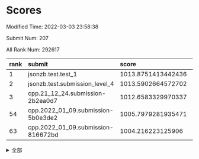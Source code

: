 # Scores

Modified Time: 2022-03-03 23:58:38

Submit Num: 207

All Rank Num: 292617

| rank |               submit               |       score        |       sigma        | pk_num |
| :--- | :--------------------------------- | :----------------- | :----------------- | :----- |
| 1    | jsonzb.test.test_1                 | 1013.8751413442436 | 0.8161949985429153 | 5654   |
| 2    | jsonzb.test.submission_level_4     | 1013.5902664572702 | 0.8360874257483116 | 5655   |
| 3    | cpp.21_12_24.submission-2b2ea0d7   | 1012.6583329970337 | 0.7681489478053918 | 5646   |
| 54   | cpp.2022_01_09.submission-5b0e3de2 | 1005.7979281935471 | 0.7296244897652227 | 5657   |
| 63   | cpp.2022_01_09.submission-816672bd | 1004.216223125906  | 0.7079570277266019 | 5653   |


<details>
<summary>全部</summary>

| rank |                 submit                 |       score        |       sigma        | pk_num |
| :--- | :------------------------------------- | :----------------- | :----------------- | :----- |
| 1    | jsonzb.test.test_1                     | 1013.8751413442436 | 0.8161949985429153 | 5654   |
| 2    | jsonzb.test.submission_level_4         | 1013.5902664572702 | 0.8360874257483116 | 5655   |
| 3    | cpp.21_12_24.submission-2b2ea0d7       | 1012.6583329970337 | 0.7681489478053918 | 5646   |
| 4    | gobigger.level_3.submission_level_3_30 | 1011.648762308843  | 0.7669316102150453 | 5652   |
| 5    | gobigger.level_3.submission_level_3_38 | 1011.4774640166904 | 0.7672886175732418 | 5660   |
| 6    | gobigger.level_3.submission_level_3_42 | 1011.124176637414  | 0.7548084348871686 | 5651   |
| 7    | gobigger.level_3.submission_level_3_31 | 1011.0112458398182 | 0.7638062064471361 | 5654   |
| 8    | gobigger.level_3.submission_level_3_29 | 1010.9159546837659 | 0.7620247651678103 | 5649   |
| 9    | gobigger.level_3.submission_level_3_39 | 1010.882159099793  | 0.7851939103677922 | 5656   |
| 10   | gobigger.level_3.submission_level_3_47 | 1010.8078939611971 | 0.7560516190357532 | 5657   |
| 11   | gobigger.level_3.submission_level_3_4  | 1010.6960580755023 | 0.759869315027549  | 5656   |
| 12   | gobigger.level_3.submission_level_3_36 | 1010.5978324227223 | 0.7706373954462561 | 5658   |
| 13   | gobigger.level_3.submission_level_3_14 | 1010.5715459125297 | 0.7570378805945234 | 5652   |
| 14   | gobigger.level_3.submission_level_3_11 | 1010.3862868106547 | 0.7613565262322043 | 5647   |
| 15   | gobigger.level_3.submission_level_3_3  | 1010.3731380964718 | 0.7649339118842068 | 5657   |
| 16   | gobigger.level_3.submission_level_3_35 | 1010.3679042268105 | 0.7645452862380944 | 5652   |
| 17   | gobigger.level_3.submission_level_3_45 | 1010.3483976708718 | 0.7679319021028297 | 5655   |
| 18   | gobigger.level_3.submission_level_3_7  | 1010.3351570246272 | 0.7644552691413588 | 5653   |
| 19   | gobigger.level_3.submission_level_3_2  | 1010.3075258716906 | 0.8048480284098051 | 5654   |
| 20   | gobigger.level_3.submission_level_3_20 | 1010.228733509584  | 0.7676462854036139 | 5655   |
| 21   | gobigger.level_3.submission_level_3_17 | 1010.2021866116019 | 0.7607304385294832 | 5655   |
| 22   | gobigger.level_3.submission_level_3_16 | 1010.1512357795306 | 0.7493602714847427 | 5650   |
| 23   | gobigger.level_3.submission_level_3_33 | 1010.1406460549578 | 0.7673499239775    | 5651   |
| 24   | gobigger.level_3.submission_level_3_19 | 1010.1104861494179 | 0.7398890806582037 | 5653   |
| 25   | gobigger.level_3.submission_level_3_46 | 1010.0509760828863 | 0.7741009511369735 | 5658   |
| 26   | gobigger.level_3.submission_level_3_26 | 1010.0373807618056 | 0.7614113865066817 | 5653   |
| 27   | gobigger.level_3.submission_level_3_10 | 1010.0258114716647 | 0.7681646662604984 | 5656   |
| 28   | gobigger.level_3.submission_level_3_25 | 1010.0238185849705 | 0.7677194874460141 | 5654   |
| 29   | gobigger.level_3.submission_level_3_27 | 1010.0199118084079 | 0.7557856056693463 | 5652   |
| 30   | gobigger.level_3.submission_level_3_8  | 1010.0054643883905 | 0.768472166910075  | 5657   |
| 31   | gobigger.level_3.submission_level_3_49 | 1009.9937456103227 | 0.7580430871241015 | 5651   |
| 32   | gobigger.level_3.submission_level_3_43 | 1009.9888205982448 | 0.7802556343613362 | 5658   |
| 33   | gobigger.level_3.submission_level_3_1  | 1009.9819595547161 | 0.7682427667023088 | 5649   |
| 34   | gobigger.level_3.submission_level_3_0  | 1009.9685324414727 | 0.7824456907274002 | 5652   |
| 35   | gobigger.level_3.submission_level_3_13 | 1009.8756509422909 | 0.7579596983303696 | 5647   |
| 36   | gobigger.level_3.submission_level_3_12 | 1009.8609146151402 | 0.7568024942568162 | 5658   |
| 37   | gobigger.level_3.submission_level_3_5  | 1009.836532650545  | 0.7524657547017364 | 5654   |
| 38   | gobigger.level_3.submission_level_3_15 | 1009.8313352665102 | 0.7468515518163543 | 5647   |
| 39   | gobigger.level_3.submission_level_3_34 | 1009.7614751195988 | 0.7461496175313744 | 5657   |
| 40   | gobigger.level_3.submission_level_3_28 | 1009.7583891005393 | 0.7435967988818593 | 5652   |
| 41   | gobigger.level_3.submission_level_3_9  | 1009.7253041326354 | 0.7544162916045258 | 5659   |
| 42   | gobigger.level_3.submission_level_3_41 | 1009.7159482444836 | 0.7499610658035021 | 5650   |
| 43   | gobigger.level_3.submission_level_3_18 | 1009.6987368500114 | 0.7481433952412753 | 5651   |
| 44   | gobigger.level_3.submission_level_3_6  | 1009.6646821781395 | 0.7498466131010766 | 5655   |
| 45   | gobigger.level_3.submission_level_3_37 | 1009.5747453214045 | 0.7695844506914368 | 5656   |
| 46   | gobigger.level_3.submission_level_3_40 | 1009.5083524187372 | 0.7975077566742816 | 5659   |
| 47   | gobigger.level_3.submission_level_3_22 | 1009.4301744547043 | 0.7741771412743615 | 5653   |
| 48   | gobigger.level_3.submission_level_3_23 | 1009.3543944555136 | 0.7590319780479149 | 5652   |
| 49   | gobigger.level_3.submission_level_3_48 | 1009.321886999615  | 0.7628122941471996 | 5655   |
| 50   | gobigger.level_3.submission_level_3_21 | 1009.2480675688148 | 0.7533236279939871 | 5646   |
| 51   | gobigger.level_3.submission_level_3_32 | 1009.2165396616898 | 0.7738511749758475 | 5655   |
| 52   | gobigger.level_3.submission_level_3_44 | 1009.1840234571405 | 0.7481039849735852 | 5655   |
| 53   | gobigger.level_3.submission_level_3_24 | 1008.8868727272842 | 0.7579203581005207 | 5649   |
| 54   | cpp.2022_01_09.submission-5b0e3de2     | 1005.7979281935471 | 0.7296244897652227 | 5657   |
| 55   | gobigger.level_1.submission_level_1_24 | 1005.2070942906091 | 0.7309947747850971 | 5658   |
| 56   | gobigger.level_1.submission_level_1_4  | 1004.794450196968  | 0.7314639363307389 | 5652   |
| 57   | gobigger.level_1.submission_level_1_31 | 1004.596579492283  | 0.7305487652948294 | 5651   |
| 58   | gobigger.level_1.submission_level_1_3  | 1004.4399169862882 | 0.7163688249188505 | 5652   |
| 59   | gobigger.level_1.submission_level_1_40 | 1004.4390835954277 | 0.7366966515083139 | 5654   |
| 60   | gobigger.level_1.submission_level_1_12 | 1004.3133009433318 | 0.7267685464976542 | 5653   |
| 61   | gobigger.level_1.submission_level_1_16 | 1004.3101582778382 | 0.7214009081293229 | 5656   |
| 62   | gobigger.level_1.submission_level_1_13 | 1004.2900010361993 | 0.7235763124604168 | 5657   |
| 63   | cpp.2022_01_09.submission-816672bd     | 1004.216223125906  | 0.7079570277266019 | 5653   |
| 64   | gobigger.level_1.submission_level_1_27 | 1004.1986630133879 | 0.7118892804020406 | 5654   |
| 65   | gobigger.level_1.submission_level_1_38 | 1004.0880760401717 | 0.7216645273390873 | 5658   |
| 66   | gobigger.level_1.submission_level_1_6  | 1003.9796295464317 | 0.7157814534064555 | 5655   |
| 67   | gobigger.level_1.submission_level_1_41 | 1003.8738692012696 | 0.7167852449094069 | 5657   |
| 68   | gobigger.level_1.submission_level_1_39 | 1003.77128526627   | 0.7211622961265107 | 5658   |
| 69   | gobigger.level_1.submission_level_1_34 | 1003.6070942574363 | 0.7149324207415627 | 5656   |
| 70   | gobigger.level_1.submission_level_1_26 | 1003.6025720649628 | 0.7174600852853169 | 5659   |
| 71   | gobigger.level_1.submission_level_1_11 | 1003.6011361735934 | 0.7400410656846247 | 5654   |
| 72   | gobigger.level_1.submission_level_1_42 | 1003.5552174036213 | 0.7193266444575134 | 5655   |
| 73   | gobigger.level_1.submission_level_1_22 | 1003.5398692766512 | 0.7138609265854117 | 5658   |
| 74   | gobigger.level_1.submission_level_1_29 | 1003.5338931662037 | 0.718943523551515  | 5654   |
| 75   | gobigger.level_1.submission_level_1_18 | 1003.5060494811601 | 0.7442172049547908 | 5654   |
| 76   | gobigger.level_1.submission_level_1_47 | 1003.4665874895875 | 0.7268154745302208 | 5649   |
| 77   | gobigger.level_1.submission_level_1_21 | 1003.4360552003477 | 0.720627880704911  | 5658   |
| 78   | gobigger.level_1.submission_level_1_48 | 1003.2706255912767 | 0.7118846568101848 | 5658   |
| 79   | gobigger.level_1.submission_level_1_8  | 1003.2261775811268 | 0.7217375849501807 | 5656   |
| 80   | gobigger.level_1.submission_level_1_49 | 1003.206372651142  | 0.72049282589552   | 5654   |
| 81   | gobigger.level_1.submission_level_1_25 | 1003.1822801981053 | 0.7165347819797658 | 5652   |
| 82   | gobigger.level_1.submission_level_1_17 | 1003.1693314732298 | 0.7211292356458875 | 5653   |
| 83   | gobigger.level_1.submission_level_1_23 | 1003.143193617048  | 0.7124447820762702 | 5648   |
| 84   | gobigger.level_1.submission_level_1_35 | 1002.9900544119087 | 0.7064187497936112 | 5652   |
| 85   | gobigger.level_1.submission_level_1_9  | 1002.9744730949842 | 0.7187575255200087 | 5659   |
| 86   | gobigger.level_1.submission_level_1_15 | 1002.974201016337  | 0.7155833220855542 | 5657   |
| 87   | gobigger.level_1.submission_level_1_37 | 1002.9634027720722 | 0.7210298077345468 | 5653   |
| 88   | gobigger.level_1.submission_level_1_0  | 1002.9540301534828 | 0.7135826450819885 | 5654   |
| 89   | gobigger.level_1.submission_level_1_30 | 1002.9097216058138 | 0.7275659967142794 | 5652   |
| 90   | gobigger.level_1.submission_level_1_20 | 1002.896948052534  | 0.7150050247858637 | 5658   |
| 91   | gobigger.level_1.submission_level_1_7  | 1002.871988963256  | 0.7317615166827316 | 5653   |
| 92   | gobigger.level_1.submission_level_1_36 | 1002.8500194396078 | 0.7148239097678081 | 5652   |
| 93   | gobigger.level_1.submission_level_1_33 | 1002.725268117749  | 0.7227458111735389 | 5655   |
| 94   | gobigger.level_1.submission_level_1_5  | 1002.6305972347152 | 0.7230513326525239 | 5654   |
| 95   | gobigger.level_1.submission_level_1_28 | 1002.5878519767867 | 0.718061687489376  | 5653   |
| 96   | gobigger.level_1.submission_level_1_45 | 1002.5844941900939 | 0.7163755781608679 | 5653   |
| 97   | gobigger.level_1.submission_level_1_19 | 1002.5779682786288 | 0.7335537977129988 | 5653   |
| 98   | gobigger.level_1.submission_level_1_46 | 1002.4684597276589 | 0.7162101769707329 | 5657   |
| 99   | gobigger.level_1.submission_level_1_1  | 1002.4466802225031 | 0.7208513266518689 | 5658   |
| 100  | gobigger.level_1.submission_level_1_32 | 1002.1695742827093 | 0.7234144068309292 | 5654   |
| 101  | gobigger.level_1.submission_level_1_2  | 1002.0834251699584 | 0.711657826901126  | 5651   |
| 102  | gobigger.level_1.submission_level_1_44 | 1002.0422608797111 | 0.7138049868688017 | 5654   |
| 103  | gobigger.level_1.submission_level_1_14 | 1002.03609191592   | 0.719012187758419  | 5650   |
| 104  | gobigger.level_1.submission_level_1_10 | 1001.9970567306522 | 0.7185472229673681 | 5655   |
| 105  | gobigger.level_1.submission_level_1_43 | 1001.941344771877  | 0.7173665185542876 | 5651   |
| 106  | gobigger.random.submission_random_5    | 996.9796060439147  | 0.7126974418795505 | 5657   |
| 107  | gobigger.random.submission_random_32   | 996.8912976047226  | 0.6946711508726207 | 5656   |
| 108  | gobigger.random.submission_random_28   | 996.8618663323341  | 0.7185999533173663 | 5650   |
| 109  | gobigger.random.submission_random_49   | 996.7532607650828  | 0.7098145235534477 | 5650   |
| 110  | gobigger.random.submission_random_41   | 996.7347133885751  | 0.7186651729261165 | 5653   |
| 111  | gobigger.random.submission_random_27   | 996.7015546923043  | 0.7051826897258465 | 5654   |
| 112  | gobigger.random.submission_random_8    | 996.6751205874878  | 0.7047754402869633 | 5656   |
| 113  | gobigger.random.submission_random_43   | 996.6271256260939  | 0.7066443185614119 | 5654   |
| 114  | gobigger.random.submission_random_30   | 996.6206295785111  | 0.7065268914249851 | 5657   |
| 115  | gobigger.random.submission_random_9    | 996.5353777842791  | 0.7152031755373666 | 5654   |
| 116  | gobigger.random.submission_random_19   | 996.5199321363727  | 0.7045932868991988 | 5656   |
| 117  | gobigger.random.submission_random_38   | 996.3822052164712  | 0.7210324642802225 | 5656   |
| 118  | gobigger.random.submission_random_36   | 996.3470940216805  | 0.7116029749867626 | 5663   |
| 119  | gobigger.random.submission_random_11   | 996.324952803997   | 0.7076866240200672 | 5652   |
| 120  | gobigger.random.submission_random_26   | 996.3025123228613  | 0.6984498855826549 | 5657   |
| 121  | gobigger.random.submission_random_13   | 996.1717538843425  | 0.7160675937877269 | 5654   |
| 122  | gobigger.random.submission_random_35   | 996.1395202263063  | 0.7199791227052292 | 5657   |
| 123  | gobigger.random.submission_random_37   | 996.1247802038906  | 0.7059960200284647 | 5657   |
| 124  | gobigger.random.submission_random_33   | 996.1192475245975  | 0.7276150602477837 | 5658   |
| 125  | gobigger.random.submission_random_46   | 996.0862559152094  | 0.7116408739563156 | 5650   |
| 126  | gobigger.random.submission_random_1    | 996.0045626641106  | 0.7237415108179596 | 5652   |
| 127  | gobigger.random.submission_random_48   | 995.8965109492019  | 0.7277973087604964 | 5655   |
| 128  | gobigger.random.submission_random_7    | 995.8765706730079  | 0.7107443893084672 | 5656   |
| 129  | gobigger.random.submission_random_10   | 995.8753883623907  | 0.7104469712187867 | 5652   |
| 130  | gobigger.random.submission_random_17   | 995.859502236625   | 0.7118233348367591 | 5654   |
| 131  | gobigger.random.submission_random_44   | 995.7446035586437  | 0.709921098612056  | 5654   |
| 132  | gobigger.random.submission_random_3    | 995.7097488514212  | 0.6999358129883955 | 5649   |
| 133  | gobigger.random.submission_random_4    | 995.7024414184134  | 0.7114030024166504 | 5658   |
| 134  | gobigger.random.submission_random_15   | 995.6934140209145  | 0.7129078406748552 | 5656   |
| 135  | gobigger.random.submission_random_20   | 995.690153920247   | 0.714579666351465  | 5656   |
| 136  | gobigger.random.submission_random_40   | 995.5935123423608  | 0.7028149316862438 | 5653   |
| 137  | gobigger.random.submission_random_39   | 995.5906303073536  | 0.7121643000190184 | 5653   |
| 138  | gobigger.random.submission_random_31   | 995.5502110126184  | 0.7083724161338629 | 5660   |
| 139  | gobigger.random.submission_random_22   | 995.5465670933329  | 0.7342341940535919 | 5658   |
| 140  | gobigger.random.submission_random_42   | 995.5346542520856  | 0.6995614440625497 | 5658   |
| 141  | gobigger.random.submission_random_12   | 995.5102271213743  | 0.7047623748882978 | 5656   |
| 142  | gobigger.random.submission_random_2    | 995.4831365050361  | 0.7202730640730269 | 5650   |
| 143  | gobigger.random.submission_random_16   | 995.4095867442127  | 0.7107003662884114 | 5654   |
| 144  | gobigger.random.submission_random_25   | 995.4077034467282  | 0.7023671689805931 | 5651   |
| 145  | gobigger.random.submission_random_6    | 995.3954869603216  | 0.7153486187366107 | 5654   |
| 146  | gobigger.random.submission_random_45   | 995.3477073184717  | 0.7184325050026955 | 5658   |
| 147  | gobigger.random.submission_random_14   | 995.2997115405497  | 0.6991931370264758 | 5651   |
| 148  | gobigger.random.submission_random_21   | 995.1442661886867  | 0.7119248051658986 | 5654   |
| 149  | gobigger.random.submission_random_23   | 995.0789431292098  | 0.6989829844525179 | 5656   |
| 150  | gobigger.random.submission_random_18   | 994.9535114487516  | 0.7203517986132285 | 5654   |
| 151  | gobigger.random.submission_random_24   | 994.9497184956629  | 0.7193948691063662 | 5658   |
| 152  | gobigger.random.submission_random_34   | 994.8970042828365  | 0.7062851360616882 | 5657   |
| 153  | gobigger.random.submission_random_47   | 994.8355121037442  | 0.7055228552372252 | 5653   |
| 154  | gobigger.level_2.submission_level_2_17 | 994.4176582715255  | 0.7358413699292186 | 5654   |
| 155  | gobigger.random.submission_random_0    | 994.1499262400522  | 0.70944174023812   | 5656   |
| 156  | gobigger.level_2.submission_level_2_24 | 993.9948478224258  | 0.7417936682708877 | 5658   |
| 157  | gobigger.random.submission_random_29   | 993.9215441621076  | 0.7237073894687873 | 5655   |
| 158  | gobigger.level_2.submission_level_2_45 | 993.6406652530201  | 0.7211363223314775 | 5656   |
| 159  | gobigger.level_2.submission_level_2_19 | 993.5884547968177  | 0.7250839343135127 | 5653   |
| 160  | gobigger.level_2.submission_level_2_37 | 993.5381377452159  | 0.7258791917514096 | 5661   |
| 161  | gobigger.level_2.submission_level_2_35 | 993.3619089198073  | 0.7430698413339063 | 5658   |
| 162  | gobigger.level_2.submission_level_2_48 | 993.3356158812296  | 0.7328134790891346 | 5656   |
| 163  | gobigger.level_2.submission_level_2_31 | 993.139183575727   | 0.7363335259427968 | 5656   |
| 164  | gobigger.level_2.submission_level_2_12 | 993.031521557634   | 0.7291574728305563 | 5653   |
| 165  | gobigger.level_2.submission_level_2_38 | 992.9811976158253  | 0.734830487663768  | 5651   |
| 166  | gobigger.level_2.submission_level_2_30 | 992.860474103707   | 0.7415120916069304 | 5650   |
| 167  | gobigger.level_2.submission_level_2_18 | 992.8290733484334  | 0.7301809060351598 | 5650   |
| 168  | gobigger.level_2.submission_level_2_40 | 992.7997680683321  | 0.7396401558478328 | 5656   |
| 169  | gobigger.level_2.submission_level_2_29 | 992.7932359934601  | 0.7301365371967716 | 5659   |
| 170  | gobigger.level_2.submission_level_2_32 | 992.7895154679424  | 0.73862121941949   | 5654   |
| 171  | gobigger.level_2.submission_level_2_21 | 992.6748864949195  | 0.7456305759473434 | 5655   |
| 172  | gobigger.level_2.submission_level_2_0  | 992.5937586732863  | 0.7535328708374567 | 5660   |
| 173  | gobigger.level_2.submission_level_2_13 | 992.5803235998995  | 0.7373151472762478 | 5653   |
| 174  | gobigger.level_2.submission_level_2_33 | 992.4134020662902  | 0.7266137398385676 | 5657   |
| 175  | gobigger.level_2.submission_level_2_26 | 992.3670266033241  | 0.7360984207243696 | 5655   |
| 176  | gobigger.level_2.submission_level_2_1  | 992.2679468239282  | 0.7506005788485342 | 5654   |
| 177  | gobigger.level_2.submission_level_2_25 | 992.1903584062234  | 0.7380053861881607 | 5655   |
| 178  | gobigger.level_2.submission_level_2_4  | 992.1541436665377  | 0.7418221196340634 | 5652   |
| 179  | gobigger.level_2.submission_level_2_36 | 992.1247830628487  | 0.7159481812521357 | 5655   |
| 180  | gobigger.level_2.submission_level_2_28 | 992.1104356582533  | 0.7507245171157848 | 5657   |
| 181  | gobigger.level_2.submission_level_2_15 | 991.8982970968968  | 0.733464815043754  | 5654   |
| 182  | gobigger.level_2.submission_level_2_3  | 991.8899268842264  | 0.7608314680793553 | 5654   |
| 183  | gobigger.level_2.submission_level_2_11 | 991.8795899944001  | 0.7365054678958651 | 5655   |
| 184  | gobigger.level_2.submission_level_2_42 | 991.868269843302   | 0.7517375941458552 | 5646   |
| 185  | gobigger.level_2.submission_level_2_2  | 991.6853483756297  | 0.7357448798933148 | 5653   |
| 186  | gobigger.level_2.submission_level_2_44 | 991.6745208441947  | 0.7549442213510351 | 5660   |
| 187  | gobigger.level_2.submission_level_2_27 | 991.6197629132416  | 0.7415045203653987 | 5654   |
| 188  | gobigger.level_2.submission_level_2_46 | 991.4555335862103  | 0.7431164538470825 | 5653   |
| 189  | gobigger.level_2.submission_level_2_41 | 991.429996831605   | 0.7568574330144631 | 5656   |
| 190  | gobigger.level_2.submission_level_2_14 | 991.417658575452   | 0.7594240328039714 | 5652   |
| 191  | gobigger.level_2.submission_level_2_16 | 991.3965467479276  | 0.7577220492188443 | 5655   |
| 192  | gobigger.level_2.submission_level_2_20 | 991.387947598135   | 0.7709969993067072 | 5655   |
| 193  | gobigger.level_2.submission_level_2_34 | 991.2247559143943  | 0.7685733049429987 | 5656   |
| 194  | gobigger.level_2.submission_level_2_22 | 991.1192160694227  | 0.758424981985063  | 5655   |
| 195  | gobigger.level_2.submission_level_2_8  | 991.0833729036862  | 0.7597172821070222 | 5654   |
| 196  | gobigger.level_2.submission_level_2_39 | 991.0558010637883  | 0.7633673323867706 | 5657   |
| 197  | gobigger.level_2.submission_level_2_43 | 991.0520825563091  | 0.779466067767056  | 5660   |
| 198  | gobigger.level_2.submission_level_2_6  | 991.0446318578169  | 0.7368222229117816 | 5648   |
| 199  | gobigger.level_2.submission_level_2_5  | 991.0114158862548  | 0.7703440403164646 | 5656   |
| 200  | gobigger.level_2.submission_level_2_49 | 990.9624187844937  | 0.7447070233473227 | 5656   |
| 201  | gobigger.level_2.submission_level_2_23 | 990.8690574958034  | 0.7502078250081777 | 5655   |
| 202  | gobigger.level_2.submission_level_2_9  | 990.6950113568124  | 0.7577036374107727 | 5648   |
| 203  | gobigger.level_2.submission_level_2_7  | 990.6763133875202  | 0.7556935537987213 | 5658   |
| 204  | gobigger.level_2.submission_level_2_47 | 990.5280916741256  | 0.7616844262951012 | 5662   |
| 205  | gobigger.level_2.submission_level_2_10 | 989.572631848147   | 0.7789983671778421 | 5655   |
| 206  | gobigger.none.submission_none_0        | 978.3642185566907  | 1.2377121247877467 | 5659   |
| 207  | gobigger.none.submission_none_1        | 975.8880537525864  | 1.5032486465998285 | 5662   |

</details>